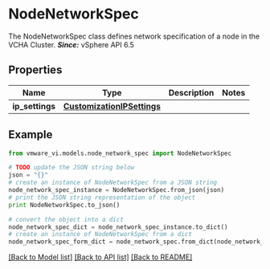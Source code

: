 # NodeNetworkSpec

The NodeNetworkSpec class defines network specification of a node in the VCHA Cluster.  ***Since:*** vSphere API 6.5 

## Properties
Name | Type | Description | Notes
------------ | ------------- | ------------- | -------------
**ip_settings** | [**CustomizationIPSettings**](CustomizationIPSettings.md) |  | 

## Example

```python
from vmware_vi.models.node_network_spec import NodeNetworkSpec

# TODO update the JSON string below
json = "{}"
# create an instance of NodeNetworkSpec from a JSON string
node_network_spec_instance = NodeNetworkSpec.from_json(json)
# print the JSON string representation of the object
print NodeNetworkSpec.to_json()

# convert the object into a dict
node_network_spec_dict = node_network_spec_instance.to_dict()
# create an instance of NodeNetworkSpec from a dict
node_network_spec_form_dict = node_network_spec.from_dict(node_network_spec_dict)
```
[[Back to Model list]](../README.md#documentation-for-models) [[Back to API list]](../README.md#documentation-for-api-endpoints) [[Back to README]](../README.md)


